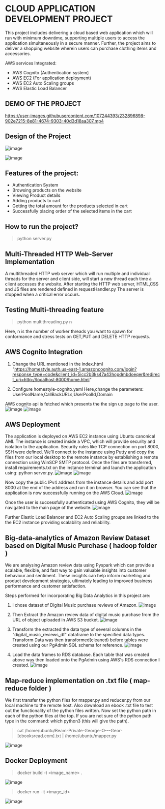 # CLOUD APPLICATION DEVELOPMENT PROJECT

This project includes delivering a cloud based web application which will run with minimum downtime, supporting multiple users to access the application simultaneously
in a secure manner. Further, the project aims to deliver a shopping website wherein users can purchase clothing items and accessories. 

AWS services Integrated:
- AWS Cognito (Authentication system)
- AWS EC2 (For application deployment)
- AWS EC2 Auto Scaling groups
- AWS Elastic Load Balancer

## DEMO OF THE PROJECT

https://user-images.githubusercontent.com/107244393/232896898-902e7215-8e81-4674-9303-40d3d18aa307.mp4


## Design of the Project

![image](https://user-images.githubusercontent.com/107244393/232892817-da582923-2eef-43cc-a82d-9ce4e606132c.png)


![image](https://user-images.githubusercontent.com/107244393/232892745-4c21adcf-b738-40ed-b323-53b913fdfcca.png)


## Features of the project:
-	Authentication System
-	Browsing products on the website
-	Viewing Product details
-	Adding products to cart
-	Getting the total amount for the products selected in cart
-	Successfully placing order of the selected items in the cart


## How to run the project?
> python server.py

## Multi-Threaded HTTP Web-Server Implementation

A multithreaded HTTP web server which will run multiple and individual threads for the server and client side, will start a new thread each time a client accesses the website. After starting the HTTP web server, HTML,CSS and JS files are rendered defined in requestHandler.py
The server is stopped when a critical error occurs.
 
## Testing Multi-threading feature
> python multithreading.py n

Here, n is the number of worker threads you want to spawn for conformance and stress tests on GET,PUT and DELETE HTTP requests.

## AWS Cognito Integration 

1. Change the URL mentioned in the index.html
"https://homestyle.auth.us-east-1.amazoncognito.com/login?response_type=code&client_id=5icc2b3ks47a43hopdmbdoeqer&redirect_uri=http://localhost:8000/home.html"

2. Configure homestyle-cognito.yaml
Here,change the parameters: UserPoolName,CallBackURLs,UserPoolId,Domain

AWS cognito api is fetched which presents the the sign up page to the user. 
![image](https://user-images.githubusercontent.com/107244393/232894061-1a292cb5-946c-434f-bdc1-cc350a358089.png)
![image](https://user-images.githubusercontent.com/107244393/232894110-f2139fa8-bbf6-49ad-9dcd-710aa5ddb515.png)


## AWS Deployment
The application is deployed on AWS EC2 instance using Ubuntu canonical AMI. The instance is created inside a VPC, which will provide security and isolation to the application. Security rules like TCP connection on port 8000, SSH were defined. 
We’ll connect to the instance using Putty and copy the files from our local desktop to the remote instance by establishing a remote connection using WinSCP SMTP protocol. Once the files are transferred, install requirements.txt on the instance terminal and launch the application using: python server.py.
![image](https://user-images.githubusercontent.com/107244393/232894617-7d34ddd5-3512-415e-85fe-26df8391e29e.png)
![image](https://user-images.githubusercontent.com/107244393/232976163-5423c1c0-5353-436a-835f-16a96d5c1670.png)


Now copy the public IPv4 address from the instance details and add port 8000 at the end of the address and run it on browser. You can see that the application is now successfully running on the AWS Cloud.
![image](https://user-images.githubusercontent.com/107244393/232894690-00689c27-9928-4ff9-8db9-b6840ced32d4.png)

Once the user is successfully authenticated using AWS Cognito, they will be navigated to the main page of the website.
![image](https://user-images.githubusercontent.com/107244393/232894795-958c697f-a9d8-4c0d-b147-810a323ad7a6.png)

Further Elastic Load Balancer and EC2 Auto Scaling groups are linked to the the EC2 instance providing scalability and reliability.

## Big-data-analytics of Amazon Review Dataset based on Digital Music Purchase ( hadoop folder )
We are analysing Amazon review data using Pyspark which can provide a scalable, flexible, and fast way to gain valuable insights into customer behaviour and sentiment. These insights can help inform marketing and product development strategies, ultimately leading to improved business performance and customer satisfaction.

Steps performed for incorporating Big Data Analytics in this project are:
1.	I chose dataset of Digital Music purchase reviews of Amazon. 
![image](https://user-images.githubusercontent.com/107244393/232896192-12fc3023-d8a9-4798-a347-d52a1282815f.png)

2.	Then Extract the Amazon review data of digital music purchase from the URL of object uploaded in AWS S3 bucket.
![image](https://user-images.githubusercontent.com/107244393/232896257-21601416-8f64-4c81-ab3f-47d7941898c9.png)

 
3.	Transform the extracted the data type of several columns in the "digital_music_reviews_df" dataframe to the specified data types. Transform Data was then transformed(cleaned) before tables were created using our PgAdmin SQL schema for reference.
 ![image](https://user-images.githubusercontent.com/107244393/232896301-a3f1d341-152c-4e08-9476-9a6680074776.png)

4.	Load the data frames to RDS database. Each table that was created above was then loaded onto the PgAdmin using AWS's RDS connection I created.
![image](https://user-images.githubusercontent.com/107244393/232896349-4568309a-9f93-4d81-b4e2-cac86d818d56.png)


## Map-reduce implementation on .txt file ( map-reduce folder )
We first transfer the python files for mapper.py and reducer.py from our local machine to the remote host. Also download an ebook .txt file to test out the functionality of the python files written. 
Now set the python path in each of the python files at the top. If you are not sure of the python path type in the command: which python3 (this will give the path).
> cat /home/ubuntu/Beam-Private-George-O---Geor-[ebooksread.com].txt | /home/ubuntu/mapper.py

![image](https://user-images.githubusercontent.com/107244393/232896624-845fdf3d-2bcf-4964-b881-ab144481e31a.png)



## Docker Deployment
> docker build -t <image_name> .

![image](https://user-images.githubusercontent.com/107244393/232976520-2c3a728b-580d-4198-93de-ac7cec2138db.png)

> docker run -it <image_id>

![image](https://user-images.githubusercontent.com/107244393/232976576-68ae25f9-40ad-4173-a191-ba198a0ead6c.png)

